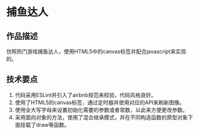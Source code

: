 # 捕鱼达人

## 作品描述
仿照热门游戏捕鱼达人，使用HTML5中的canvas标签并配合javascript来实现的。

## 技术要点
1. 代码采用ESLint并引入了airbnb规范来校验，代码风格良好。
2. 使用了HTML5的canvas标签，通过定时器并使用对应的API来刷新图像。
3. 使用全大写字母来设置初始化需要的参数或者常数，以此来方便更改参数。
4. 采用面向对象的方法，使用了混合继承模式，并在不同构造函数的原型对象下面挂载了draw等函数。

